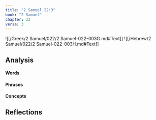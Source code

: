 ```yaml
---
title: "2 Samuel 22:3"
book: "2 Samuel"
chapter: 22
verse: 3
---
```

![[/Greek/2 Samuel/022/2 Samuel-022-003G.md#Text]]
![[/Hebrew/2 Samuel/022/2 Samuel-022-003H.md#Text]]

## Analysis

#### Words

#### Phrases

#### Concepts

## Reflections
